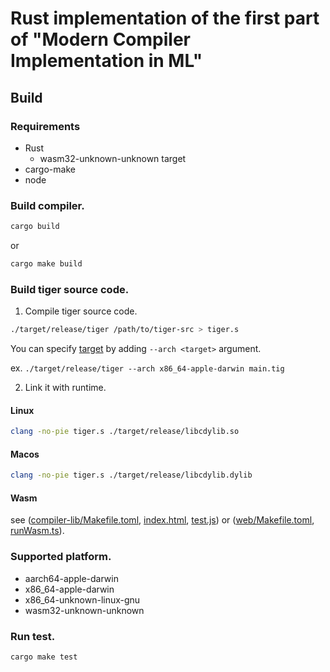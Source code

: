 # Rust implementation of the first part of "Modern Compiler Implementation in ML"

## Build

### Requirements

- Rust
  - wasm32-unknown-unknown target
- cargo-make
- node

### Build compiler.

```sh
cargo build
```

or

```sh
cargo make build
```

### Build tiger source code.

1. Compile tiger source code.

```sh
./target/release/tiger /path/to/tiger-src > tiger.s
```

You can specify [target](#supported-platform) by adding `--arch <target>` argument.

ex. `./target/release/tiger --arch x86_64-apple-darwin main.tig`

2. Link it with runtime.

#### Linux

```sh
clang -no-pie tiger.s ./target/release/libcdylib.so
```

#### Macos

```sh
clang -no-pie tiger.s ./target/release/libcdylib.dylib
```

#### Wasm

see ([compiler-lib/Makefile.toml](./compiler-lib/Makefile.toml), [index.html](./compiler-lib/tests/index.html), [test.js](./compiler-lib/tests/test.js)) or ([web/Makefile.toml](./web/Makefile.toml), [runWasm.ts](./web/web/src/runWasm.ts)).

### Supported platform.

- aarch64-apple-darwin
- x86_64-apple-darwin
- x86_64-unknown-linux-gnu
- wasm32-unknown-unknown

### Run test.

```sh
cargo make test
```
